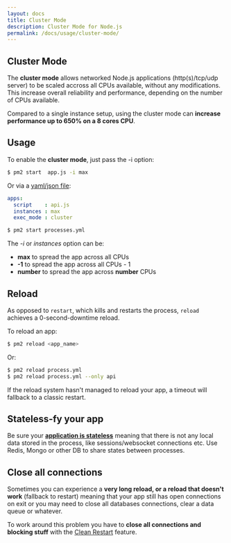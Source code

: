 ```yaml
---
layout: docs
title: Cluster Mode
description: Cluster Mode for Node.js
permalink: /docs/usage/cluster-mode/
---
```


## Cluster Mode

The **cluster mode** allows networked Node.js applications (http(s)/tcp/udp server) to be scaled accross all CPUs available, without any modifications. This increase overall reliability and performance, depending on the number of CPUs available.

Compared to a single instance setup, using the cluster mode can **increase performance up to 650% on a 8 cores CPU**.

## Usage

To enable the **cluster mode**, just pass the -i <instances> option:

```bash
$ pm2 start  app.js -i max
```

Or via a [yaml/json file](http://pm2.keymetrics.io/docs/usage/application-declaration/):

```yaml
apps:
  script    : api.js
  instances : max
  exec_mode : cluster
```

```bash
$ pm2 start processes.yml
```

The *-i* or *instances* option can be:
- **max** to spread the app across all CPUs
- **-1** to spread the app across all CPUs - 1
- **number** to spread the app across **number** CPUs

## Reload

As opposed to `restart`, which kills and restarts the process, `reload` achieves a 0-second-downtime reload.

To reload an app:

```bash
$ pm2 reload <app_name>
```

Or:

```bash
$ pm2 reload process.yml
$ pm2 reload process.yml --only api
```

If the reload system hasn't managed to reload your app, a timeout will fallback to a classic restart.

## Stateless-fy your app

Be sure your [**application is stateless**](http://pm2.keymetrics.io/docs/usage/specifics/#stateless-apps) meaning that there is not any local data stored in the process, like sessions/websocket connections etc. Use Redis, Mongo or other DB to share states between processes.

## Close all connections

Sometimes you can experience a **very long reload, or a reload that doesn't work** (fallback to restart) meaning that your app still has open connections on exit or you may need to close all databases connections, clear a data queue or whatever.

To work around this problem you have to **close all connections and blocking stuff** with the [Clean Restart](http://pm2.keymetrics.io/docs/usage/signals-clean-restart/) feature.
